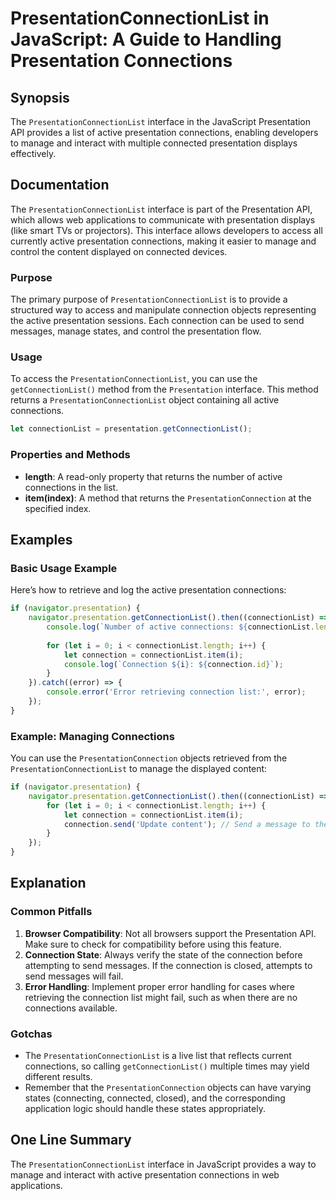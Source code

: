 <!--
Meta Description: # PresentationConnectionList in JavaScript: A Guide to Handling Presentation Connections ## Synopsis The `PresentationConnectionList` interface in the...
Meta Keywords: presentation, connection, connections, presentationconnectionlist, active
-->

# PresentationConnectionList in JavaScript: A Guide to Handling Presentation Connections

## Synopsis
The `PresentationConnectionList` interface in the JavaScript Presentation API provides a list of active presentation connections, enabling developers to manage and interact with multiple connected presentation displays effectively.

## Documentation
The `PresentationConnectionList` interface is part of the Presentation API, which allows web applications to communicate with presentation displays (like smart TVs or projectors). This interface allows developers to access all currently active presentation connections, making it easier to manage and control the content displayed on connected devices.

### Purpose
The primary purpose of `PresentationConnectionList` is to provide a structured way to access and manipulate connection objects representing the active presentation sessions. Each connection can be used to send messages, manage states, and control the presentation flow.

### Usage
To access the `PresentationConnectionList`, you can use the `getConnectionList()` method from the `Presentation` interface. This method returns a `PresentationConnectionList` object containing all active connections.

```javascript
let connectionList = presentation.getConnectionList();
```

### Properties and Methods
- **length**: A read-only property that returns the number of active connections in the list.
- **item(index)**: A method that returns the `PresentationConnection` at the specified index.

## Examples
### Basic Usage Example
Here’s how to retrieve and log the active presentation connections:

```javascript
if (navigator.presentation) {
    navigator.presentation.getConnectionList().then((connectionList) => {
        console.log(`Number of active connections: ${connectionList.length}`);
        
        for (let i = 0; i < connectionList.length; i++) {
            let connection = connectionList.item(i);
            console.log(`Connection ${i}: ${connection.id}`);
        }
    }).catch((error) => {
        console.error('Error retrieving connection list:', error);
    });
}
```

### Example: Managing Connections
You can use the `PresentationConnection` objects retrieved from the `PresentationConnectionList` to manage the displayed content:

```javascript
if (navigator.presentation) {
    navigator.presentation.getConnectionList().then((connectionList) => {
        for (let i = 0; i < connectionList.length; i++) {
            let connection = connectionList.item(i);
            connection.send('Update content'); // Send a message to the presentation display
        }
    });
}
```

## Explanation
### Common Pitfalls
1. **Browser Compatibility**: Not all browsers support the Presentation API. Make sure to check for compatibility before using this feature.
2. **Connection State**: Always verify the state of the connection before attempting to send messages. If the connection is closed, attempts to send messages will fail.
3. **Error Handling**: Implement proper error handling for cases where retrieving the connection list might fail, such as when there are no connections available.

### Gotchas
- The `PresentationConnectionList` is a live list that reflects current connections, so calling `getConnectionList()` multiple times may yield different results.
- Remember that the `PresentationConnection` objects can have varying states (connecting, connected, closed), and the corresponding application logic should handle these states appropriately.

## One Line Summary
The `PresentationConnectionList` interface in JavaScript provides a way to manage and interact with active presentation connections in web applications.